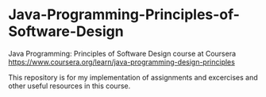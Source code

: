 # Java-Programming-Principles-of-Software-Design
 Java Programming: Principles of Software Design course at Coursera
https://www.coursera.org/learn/java-programming-design-principles


This repository is for my implementation of assignments and excercises and other useful resources in this course.
